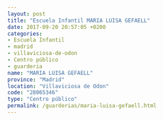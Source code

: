 ```yaml
---
layout: post
title: "Escuela Infantil MARIA LUISA GEFAELL"
date: 2017-09-20 20:57:05 +0200
categories:
- Escuela Infantil
- madrid
- villaviciosa-de-odon
- Centro público
- guarderia
name: "MARIA LUISA GEFAELL"
province: "Madrid"
location: "Villaviciosa de Odon"
code: "28065346"
type: "Centro público"
permalink: /guarderias/maria-luisa-gefaell.html
---
```

